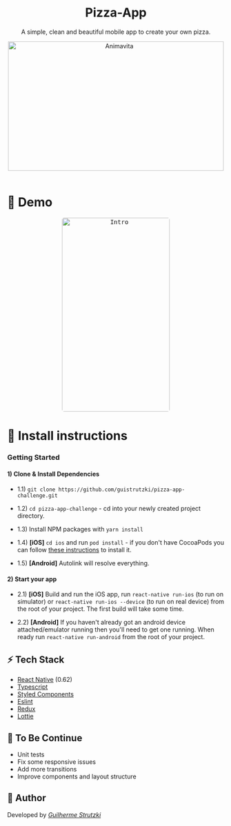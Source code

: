 <h1 align="center">
  Pizza-App
</h1>

<p align="center">A simple, clean and beautiful mobile app to create your own pizza.</p>

<p align="center">
  <img src="https://3.bp.blogspot.com/-t3VkABnwBQU/VmCNe1HJsrI/AAAAAAAAALQ/SeatYoEHkAs/s1600/pizza.com_pizzaria_pre_assada_franca.jpg" alt="Animavita" height="300" width="500">
  <br>
  <br>
</p>


# :rocket: Demo

<p align="center">
  <kbd>
    <img width="250" style="border-radius: 5px" height="450" src="https://media.giphy.com/media/eAGARwXoWvVIvWD7gl/giphy.gif" alt="Intro">
  </kbd>

</p>

# :wrench: Install instructions

### Getting Started

#### 1) Clone & Install Dependencies

- 1.1) `git clone https://github.com/guistrutzki/pizza-app-challenge.git`
- 1.2) `cd pizza-app-challenge` - cd into your newly created project directory.
- 1.3) Install NPM packages with `yarn install`
        
- 1.4) **[iOS]** `cd ios` and run `pod install` - if you don't have CocoaPods you can follow [these instructions](https://guides.cocoapods.org/using/getting-started.html#getting-started) to install it.
- 1.5) **[Android]** Autolink will resolve everything.

#### 2) Start your app

- 2.1) **[iOS]** Build and run the iOS app, run `react-native run-ios` (to run on simulator) or `react-native run-ios --device` (to run on real device) from the root of your project. The first build will take some time.

- 2.2) **[Android]** If you haven't already got an android device attached/emulator running then you'll need to get one running. When ready run `react-native run-android` from the root of your project.

## :zap: **Tech Stack**


-   [React Native](https://github.com/facebook/react-native) (0.62)
- [Typescript](https://www.typescriptlang.org/)
-   [Styled Components](https://www.styled-components.com/)
-   [Eslint](https://eslint.org/)
-   [Redux](https://github.com/reduxjs/react-redux)
-   [Lottie](https://github.com/react-native-community/lottie-react-native)

## :construction_worker: **To Be Continue**

* Unit tests
* Fix some responsive issues
* Add more transitions
* Improve components and layout structure

## :see_no_evil: **Author**

Developed by [_Guilherme Strutzki_](https://www.linkedin.com/in/guilherme-strutzki-b92644169/)

